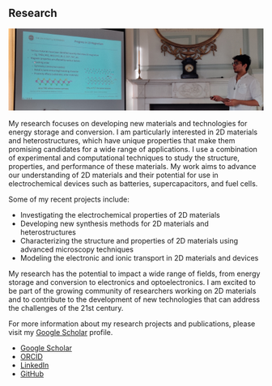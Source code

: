 <h2 class="major">Research</h2>
<span class="image main"><img src="images/research_page.JPG" alt="" /></span>

My research focuses on developing new materials and technologies for energy storage and conversion. I am particularly interested in 2D materials and heterostructures, which have unique properties that make them promising candidates for a wide range of applications. I use a combination of experimental and computational techniques to study the structure, properties, and performance of these materials. My work aims to advance our understanding of 2D materials and their potential for use in electrochemical devices such as batteries, supercapacitors, and fuel cells.

Some of my recent projects include:

- Investigating the electrochemical properties of 2D materials
- Developing new synthesis methods for 2D materials and heterostructures
- Characterizing the structure and properties of 2D materials using advanced microscopy techniques
- Modeling the electronic and ionic transport in 2D materials and devices

My research has the potential to impact a wide range of fields, from energy storage and conversion to electronics and optoelectronics. I am excited to be part of the growing community of researchers working on 2D materials and to contribute to the development of new technologies that can address the challenges of the 21st century.

For more information about my research projects and publications, please visit my [Google Scholar](https://scholar.google.com/citations?hl=en&user=g2rvW98AAAAJ) profile.


<ul class="icons">
    <li><a href="https://scholar.google.com/citations?hl=en&user=g2rvW98AAAAJ" target="_blank" class="icon brands fa-google"><span class="label">Google Scholar</span></a></li>
    <li><a href="https://orcid.org/0000-0002-1539-1492" target="_blank" class="icon brands fa-orcid"><span class="label">ORCID</span></a></li>
    <li><a href="https://www.linkedin.com/in/shreyas-ramachandran-332468191/" target="_blank" class="icon brands fa-linkedin-in"><span class="label">LinkedIn</span></a></li>
    <li><a href="https://github.com/shreyas-ramachandran" target="_blank" class="icon brands fa-github"><span class="label">GitHub</span></a></li>
</ul>